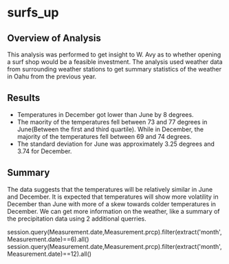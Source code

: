 # surfs_up
## Overview of Analysis
This analysis was performed to get insight to W. Avy as to whether opening a surf shop would be a feasible investment. The analysis used weather data from surrounding weather stations to get summary statistics of the weather in Oahu from the previous year.
## Results
* Temperatures in December got lower than June by 8 degrees.
* The maority of the temperatures fell between 73 and 77 degrees in June(Between the first and third quartile). While in December, the majority of the temperatures fell between 69 and 74 degrees. 
* The standard deviation for June was approximately 3.25 degrees and 3.74 for December.
## Summary
The data suggests that the temperatures will be relatively similar in June and December. It is expected that temperatures will show more volatility in December than June  with more of a skew towards colder temperatures in December. We can get more information on the weather, like a summary of the precipitation data using 2 additional querries.

session.query(Measurement.date,Measurement.prcp).filter(extract('month', Measurement.date)==6).all()
session.query(Measurement.date,Measurement.prcp).filter(extract('month', Measurement.date)==12).all()
